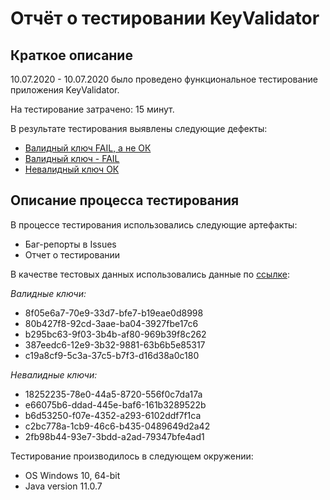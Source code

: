 # Отчёт о тестировании KeyValidator

## Краткое описание

10.07.2020 - 10.07.2020 было проведено функциональное тестирование приложения KeyValidator.

На тестирование затрачено: 15 минут.

В результате тестирования выявлены следующие дефекты:
* [Валидный ключ FAIL, а не ОК](https://github.com/Kristuut/Java1/issues/1) 
* [Валидный ключ - FAIL](https://github.com/Kristuut/Java1/issues/2)
* [Невалидный ключ ОК](https://github.com/Kristuut/Java1/issues/3)

## Описание процесса тестирования

В процессе тестирования использовались следующие артефакты:
* Баг-репорты в Issues
* Отчет о тестировании


В качестве тестовых данных использовались данные по [ссылке](https://github.com/netology-code/javaqa-homeworks/blob/master/intro/user-manual.md ):

*Валидные ключи:*
* 8f05e6a7-70e9-33d7-bfe7-b19eae0d8998
* 80b427f8-92cd-3aae-ba04-3927fbe17c6
* b295bc63-9f03-3b4b-af80-969b39f8c262
* 387eedc6-12e9-3b32-9881-63b6b5e85317
* c19a8cf9-5c3a-37c5-b7f3-d16d38a0c180

*Невалидные ключи:*
* 18252235-78e0-44a5-8720-556f0c7da17a
* e66075b6-ddad-445e-baf6-161b3289522b
* b6d53250-f07e-4352-a293-6102ddf7f1ca
* c2bc778a-1cb9-46c6-b435-0489649d2a42
* 2fb98b44-93e7-3bdd-a2ad-79347bfe4ad1

Тестирование производилось в следующем окружении:
* OS Windows 10, 64-bit
* Java version 11.0.7